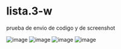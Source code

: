# lista.3-w
prueba de envio de codigo y de screenshot

![image](https://github.com/user-attachments/assets/54b7eaf6-c329-4bbf-943f-2aed0afcc5b1)
![image](https://github.com/user-attachments/assets/7cf47387-1ae4-4a41-bf19-c6da8a7b035f)
![image](https://github.com/user-attachments/assets/21fd4172-ed1e-4fc5-91d2-229c5c6ed389)
![image](https://github.com/user-attachments/assets/b88f2694-0252-416f-a47a-a7359ad21af9)

